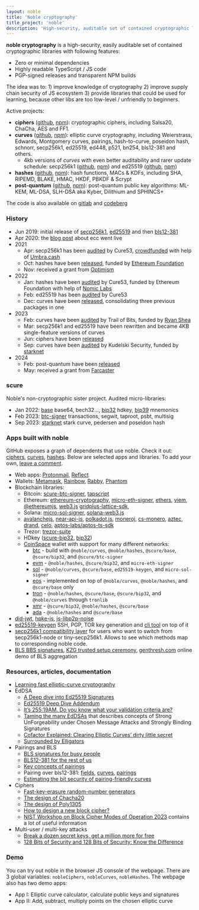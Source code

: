 ```yaml
---
layout: noble
title: 'Noble cryptography'
title_project: 'noble'
description: 'High-security, auditable set of contained cryptographic libraries and tools'
---
```


**noble cryptography** is a high-security, easily auditable set of contained cryptographic libraries with following features:

- Zero or minimal dependencies
- Highly readable TypeScript / JS code
- PGP-signed releases and transparent NPM builds

The idea was to: 1) improve knowledge of cryptography 2) improve supply chain security of JS ecosystem 3) provide libraries that could be used for learning, because other libs are too low-level / unfriendly to beginners.

Active projects:

- **ciphers** ([github](https://github.com/paulmillr/noble-ciphers), [npm](https://www.npmjs.com/package/@noble/ciphers)): cryptographic ciphers, including Salsa20, ChaCha, AES and FF1.
- **curves** ([github](https://github.com/paulmillr/noble-curves), [npm](https://www.npmjs.com/package/@noble/curves)): elliptic curve cryptography, including Weierstrass, Edwards, Montgomery curves, pairings, hash-to-curve, poseidon hash, schnorr, secp256k1, ed25519, ed448, p521, bn254, bls12-381 and others.
  - 4kb versions of _curves_ with even better auditability and rarer update schedule: secp256k1 ([github](https://github.com/paulmillr/noble-secp256k1), [npm](https://www.npmjs.com/package/@noble/secp256k1)) and ed25519 ([github](https://github.com/paulmillr/noble-ed25519), [npm](https://www.npmjs.com/package/@noble/ed25519))
- **hashes** ([github](https://github.com/paulmillr/noble-hashes), [npm](https://www.npmjs.com/package/@noble/hashes)): hash functions, MACs & KDFs, including SHA, RIPEMD, BLAKE, HMAC, HKDF, PBKDF & Scrypt
- **post-quantum** ([github](https://github.com/paulmillr/noble-post-quantum), [npm](https://www.npmjs.com/package/@noble/post-quantum)): post-quantum public key algorithms: ML-KEM, ML-DSA, SLH-DSA aka Kyber, Dilithium and SPHINCS+

The code is also available on [gitlab](https://gitlab.com/paulmillr/backup) and [codeberg](https://codeberg.org/paulmillr)

### History

- Jun 2019: initial release of [secp256k1](https://github.com/paulmillr/noble-secp256k1/commit/d544593d752a3101414eb1b3c3bee0c0fec349db), [ed25519](https://github.com/paulmillr/noble-ed25519/commit/36ded8a5dcc83ed171d05bb1c66ba7791b2299eb) and then [bls12-381](https://github.com/paulmillr/noble-bls12-381/commit/d25ed4d8f1e91fc7a9858ac81c8cb52179f29ee0)
- Apr 2020: the [blog post](/posts/noble-secp256k1-fast-ecc/) about ecc went live
- 2021
  - Apr: secp256k1 has been [audited](https://cure53.de/pentest-report_noble-lib.pdf) by Cure53, [crowdfunded](https://gitcoin.co/grants/2451/audit-of-noble-secp256k1-cryptographic-library) with help of [Umbra.cash](https://umbra.cash)
  - Oct: hashes have been [released](https://github.com/paulmillr/noble-hashes/commit/54dfdfd9fc209814effbcbf20819336736be9273), funded by [Ethereum Foundation](https://ethereum.org/en/)
  - Nov: received a grant from [Optimism](https://www.optimism.io)
- 2022
  - Jan: hashes have been [audited](https://cure53.de/pentest-report_hashing-libs.pdf) by Cure53, funded by Ethereum Foundation with help of [Nomic Labs](https://nomiclabs.io)
  - Feb: ed25519 has been [audited](https://cure53.de/pentest-report_ed25519.pdf) by Cure53
  - Dec: curves have been [released](https://github.com/paulmillr/noble-curves/commit/a20a357225b2359534644663f11a70f19653fae9), consolidating three previous packages in one
- 2023
  - Feb: curves have been [audited](https://github.com/trailofbits/publications/blob/master/reviews/2023-01-ryanshea-noblecurveslibrary-securityreview.pdf) by Trail of Bits, funded by [Ryan Shea](https://www.shea.io)
  - Mar: secp256k1 and ed25519 have been rewritten and became 4KB single-feature versions of curves
  - Jun: ciphers have been [released](https://github.com/paulmillr/noble-ciphers/commit/f0e21ed3496a0d6082027effbc54d2e7f4db2027)
  - Sep: curves have been [audited](https://github.com/paulmillr/noble-curves/blob/main/audit/2023-09-kudelski-audit-starknet.pdf) by Kudelski Security, funded by [starknet](https://www.starknet.io/en)
- 2024
  - Feb: post-quantum have been [released](https://github.com/paulmillr/noble-post-quantum/commit/2834e5c3409f70309edf9c30b2c4206cd449cd8e)
  - May: received a grant from [Farcaster](https://www.farcaster.xyz)

### scure

Noble's non-cryptographic sister project. Audited micro-libraries:

- Jan 2022: [base](https://github.com/paulmillr/scure-base) base64, bech32..., [bip32](https://github.com/paulmillr/scure-bip32) hdkey, [bip39](https://github.com/paulmillr/scure-bip39) mnemonics
- Feb 2023: [btc-signer](https://github.com/paulmillr/scure-btc-signer) transactions, segwit, taproot, psbt, multisig
- Sep 2023: [starknet](https://github.com/paulmillr/scure-starknet) stark curve, pedersen and poseidon hash

### Apps built with noble

GitHub exposes a graph of dependents that use noble. Check it out: [ciphers](https://github.com/paulmillr/noble-ciphers/network/dependents), [curves](https://github.com/paulmillr/noble-curves/network/dependents), [hashes](https://github.com/paulmillr/noble-hashes/network/dependents). Below are selected apps and libraries. To add your own, [leave a comment](https://github.com/paulmillr/noble-curves/discussions/90).

- Web apps: [Protonmail](https://github.com/ProtonMail/WebClients), [Reflect](https://reflect.app)
- Wallets: [Metamask](https://github.com/MetaMask/eth-sig-util), [Rainbow](https://github.com/rainbow-me/browser-extension), [Rabby](https://github.com/RabbyHub/Rabby), [Phantom](https://phantom.app)
- Blockchain libraries:
  - Bitcoin: [scure-btc-signer](https://github.com/paulmillr/scure-btc-signer), [tapscript](https://github.com/cmdruid/tapscript)
  - Ethereum: [ethereum-cryptography](https://github.com/ethereum/js-ethereum-cryptography), [micro-eth-signer](https://github.com/paulmillr/micro-eth-signer), [ethers](https://github.com/ethers-io/ethers.js), [viem](https://viem.sh), [@ethereumjs](https://github.com/ethereumjs/ethereumjs-monorepo), [web3.js](https://github.com/web3/web3.js) [gridplus-lattice-sdk](https://github.com/GridPlus/lattice-eth2-utils),
  - Solana: [micro-sol-signer](https://github.com/paulmillr/micro-sol-signer), [solana-web3.js](https://github.com/solana-labs/solana-web3.js)
  - [avalanchejs](https://github.com/ava-labs/avalanchejs),  [near-api-js](https://github.com/near/near-api-js/blob/7c9142fed5a0ca10a710bd519f7d3543bd2a5a95/packages/crypto/package.json#L23), [polkadot.js](https://github.com/polkadot-js/common), [moneroj](https://github.com/beritani/moneroj), [cs-monero](https://github.com/CoinSpace/cs-monero-wallet),
  [aztec](https://github.com/AztecProtocol/aztec-packages), [drand](https://github.com/drand/drand-client),
    [celo](https://github.com/celo-org/developer-tooling/blob/38b26316d615e836e21bbfe2f44853f7e8220e03/packages/sdk/cryptographic-utils/package.json#L28),
    [aptos-labs/aptos-ts-sdk](https://github.com/aptos-labs/aptos-ts-sdk/blob/62de7f532feaa653556846eea6b66e33f7dc29d6/package.json#L53)
  - Trezor: [trezor-suite](https://github.com/trezor/trezor-suite/blob/f420619d60b3a88731865a3964857f6ba614ff6a/packages/connect/package.json#L53)
  - HDkey ([scure-bip32](https://github.com/paulmillr/scure-bip32), [bip32](https://github.com/bitcoinjs/bip32))
  - [CoinSpace](https://github.com/CoinSpace/CoinSpace) wallet with support for many different networks:
    - [btc](https://github.com/CoinSpace/cs-bitcoin-wallet) - build with `@noble/curves`, `@noble/hashes`, `@scure/base`, `@scure/bip32`, and `@scure/btc-signer`
    - [evm](https://github.com/CoinSpace/cs-evm-wallet) - `@noble/hashes`, `@scure/bip32`, and `micro-eth-signer`
    - [sol](https://github.com/CoinSpace/cs-solana-wallet) - `@noble/curves`, `@scure/base`, `ed25519-keygen`, and `micro-sol-signer`
    - [eos](https://github.com/CoinSpace/cs-eos-wallet) - implemented on top of `@noble/curves`, `@noble/hashes`, and `@scure/base` only
    - [tron](https://github.com/CoinSpace/cs-tron-wallet) - `@noble/hashes`, `@scure/base`, `@scure/bip32`, and `@noble/curves` through `tronlib`
    - [xmr](https://github.com/CoinSpace/cs-monero-wallet) - `@scure/bip32`, `@noble/hashes`, `@scure/base`
    - [ada](https://github.com/CoinSpace/cs-cardano-wallet) - `@noble/hashes` and `@scure/base`
- [did-jwt](https://github.com/decentralized-identity/did-jwt), [hpke-js](https://github.com/dajiaji/hpke-js), [js-libp2p-noise](https://github.com/ChainSafe/js-libp2p-noise)
- [ed25519-keygen](https://github.com/paulmillr/ed25519-keygen) SSH, PGP, TOR key generation and [cli tool](https://news.ycombinator.com/item?id=39684380) on top of it
- [secp256k1 compatibility layer](https://github.com/ethereum/js-ethereum-cryptography/blob/2.0.0/src/secp256k1-compat.ts) for users who want to switch from secp256k1-node or tiny-secp256k1\. Allows to see which methods map to corresponding noble code.
- [BLS BBS signatures](https://github.com/Wind4Greg/BBS-Draft-Checks), [KZG trusted setup ceremony](https://github.com/dsrvlabs/czg-keremony), [genthresh.com](https://genthresh.com/) online demo of BLS aggregation


### Resources, articles, documentation

- [Learning fast elliptic-curve cryptography](/posts/noble-secp256k1-fast-ecc/)
- EdDSA
  - [A Deep dive into Ed25519 Signatures](https://cendyne.dev/posts/2022-03-06-ed25519-signatures.html)
  - [Ed25519 Deep Dive Addendum](https://cendyne.dev/posts/2022-09-11-ed25519-deep-dive-addendum.html)
  - [It’s 255:19AM. Do you know what your validation criteria are?](https://hdevalence.ca/blog/2020-10-04-its-25519am)
  - [Taming the many EdDSAs](https://csrc.nist.gov/csrc/media/Presentations/2023/crclub-2023-03-08/images-media/20230308-crypto-club-slides--taming-the-many-EdDSAs.pdf) that describes concepts of Strong UnForgeability under Chosen Message Attacks and Strongly Binding Signatures
  - [Cofactor Explained: Clearing Elliptic Curves’ dirty little secret](https://loup-vaillant.fr/tutorials/cofactor)
  - [Surrounded by Elligators](https://loup-vaillant.fr/articles/implementing-elligator)
- Pairings and BLS
  - [BLS signatures for busy people](https://gist.github.com/paulmillr/18b802ad219b1aee34d773d08ec26ca2)
  - [BLS12-381 for the rest of us](https://hackmd.io/@benjaminion/bls12-381)
  - [Key concepts of pairings](https://medium.com/@alonmuroch_65570/bls-signatures-part-2-key-concepts-of-pairings-27a8a9533d0c)
  - Pairing over bls12-381: [fields](https://research.nccgroup.com/2020/07/06/pairing-over-bls12-381-part-1-fields/), [curves](https://research.nccgroup.com/2020/07/13/pairing-over-bls12-381-part-2-curves/), [pairings](https://research.nccgroup.com/2020/08/13/pairing-over-bls12-381-part-3-pairing/)
  - [Estimating the bit security of pairing-friendly curves](https://research.nccgroup.com/2022/02/03/estimating-the-bit-security-of-pairing-friendly-curves/)
- Ciphers
  - [Fast-key-erasure random-number generators](https://blog.cr.yp.to/20170723-random.html)
  - [The design of Chacha20](https://loup-vaillant.fr/tutorials/chacha20-design)
  - [The design of Poly1305](https://loup-vaillant.fr/tutorials/poly1305-design)
  - [How to design a new block cipher?](https://crypto.stackexchange.com/a/39792/71535)
  - [NIST Workshop on Block Cipher Modes of Operation 2023](https://csrc.nist.gov/Events/2023/third-workshop-on-block-cipher-modes-of-operation) contains a lot of useful information
- Multi-user / multi-key attacks
  - [Break a dozen secret keys, get a million more for free](https://blog.cr.yp.to/20151120-batchattacks.html)
  - [128 Bits of Security and 128 Bits of Security: Know the Difference](https://loup-vaillant.fr/tutorials/128-bits-of-security)

### Demo

You can try out noble in the browser JS console of the webpage. There are 3 global variables: `nobleCiphers`, `nobleCurves`, `nobleHashes`. The webpage also has two demo apps:

- App I: Elliptic curve calculator, calculate public keys and signatures
- App II: Add, subtract, multiply points on the chosen elliptic curve
